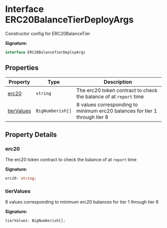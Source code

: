 
# Interface ERC20BalanceTierDeployArgs

Constructor config for ERC20BalanceTier

<b>Signature:</b>

```typescript
interface ERC20BalanceTierDeployArgs 
```

## Properties

|  Property | Type | Description |
|  --- | --- | --- |
|  [erc20](./erc20balancetierdeployargs.md#erc20-property) | `string` | The erc20 token contract to check the balance of at `report` time |
|  [tierValues](./erc20balancetierdeployargs.md#tierValues-property) | `BigNumberish[]` | 8 values corresponding to minimum erc20 balances for tier 1 through tier 8 |

## Property Details

<a id="erc20-property"></a>

### erc20

The erc20 token contract to check the balance of at `report` time

<b>Signature:</b>

```typescript
erc20: string;
```

<a id="tierValues-property"></a>

### tierValues

8 values corresponding to minimum erc20 balances for tier 1 through tier 8

<b>Signature:</b>

```typescript
tierValues: BigNumberish[];
```
